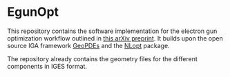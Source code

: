 # EgunOpt

This repository contains the software implementation for the electron gun optimization workflow outlined in [this arXiv preprint](https://arxiv.org/abs/2012.04372).
It builds upon the open source IGA framework [GeoPDEs](http://rafavzqz.github.io/geopdes/) and the [NLopt](http://github.com/stevengj/nlopt) package.

The repository already contains the geometry files for the different components in IGES format.
